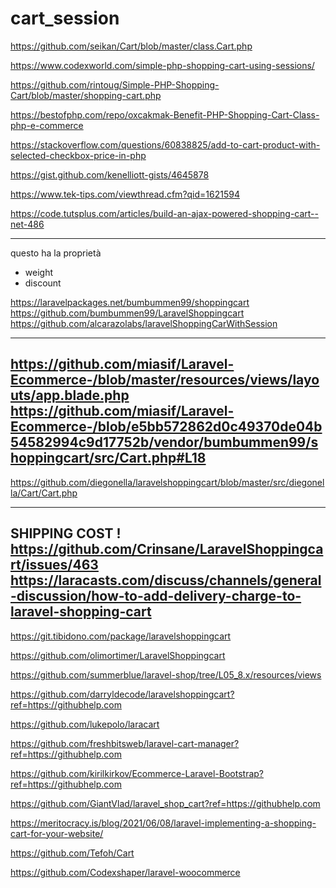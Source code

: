 # cart_session

<!-- Contenuto migrato da _docs/cart_session.txt -->


https://github.com/seikan/Cart/blob/master/class.Cart.php

https://www.codexworld.com/simple-php-shopping-cart-using-sessions/


https://github.com/rintoug/Simple-PHP-Shopping-Cart/blob/master/shopping-cart.php


https://bestofphp.com/repo/oxcakmak-Benefit-PHP-Shopping-Cart-Class-php-e-commerce

https://stackoverflow.com/questions/60838825/add-to-cart-product-with-selected-checkbox-price-in-php

https://gist.github.com/kenelliott-gists/4645878


https://www.tek-tips.com/viewthread.cfm?qid=1621594


https://code.tutsplus.com/articles/build-an-ajax-powered-shopping-cart--net-486


------------------------------------------------------------------------------
questo ha la proprietà
- weight
- discount

https://laravelpackages.net/bumbummen99/shoppingcart
https://github.com/bumbummen99/LaravelShoppingcart
https://github.com/alcarazolabs/laravelShoppingCarWithSession


--------------------------------------------------------------------------------

https://github.com/miasif/Laravel-Ecommerce-/blob/master/resources/views/layouts/app.blade.php
https://github.com/miasif/Laravel-Ecommerce-/blob/e5bb572862d0c49370de04b54582994c9d17752b/vendor/bumbummen99/shoppingcart/src/Cart.php#L18
------------------------------------------------------------------------------


https://github.com/diegonella/laravelshoppingcart/blob/master/src/diegonella/Cart/Cart.php

-----------------------------------------------------------------------------
SHIPPING COST !
https://github.com/Crinsane/LaravelShoppingcart/issues/463
https://laracasts.com/discuss/channels/general-discussion/how-to-add-delivery-charge-to-laravel-shopping-cart
----------------------------------------------------------------------------


https://git.tibidono.com/package/laravelshoppingcart

https://github.com/olimortimer/LaravelShoppingcart

https://github.com/summerblue/laravel-shop/tree/L05_8.x/resources/views

https://github.com/darryldecode/laravelshoppingcart?ref=https://githubhelp.com

https://github.com/lukepolo/laracart

https://github.com/freshbitsweb/laravel-cart-manager?ref=https://githubhelp.com

https://github.com/kirilkirkov/Ecommerce-Laravel-Bootstrap?ref=https://githubhelp.com

https://github.com/GiantVlad/laravel_shop_cart?ref=https://githubhelp.com


https://meritocracy.is/blog/2021/06/08/laravel-implementing-a-shopping-cart-for-your-website/


https://github.com/Tefoh/Cart


https://github.com/Codexshaper/laravel-woocommerce































